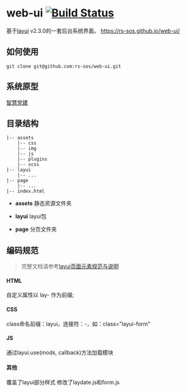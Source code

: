 web-ui [![Build Status](https://travis-ci.com/rs-sos/web-ui.svg?branch=master)](https://www.travis-ci.org/rs-sos/web-ui)
===

基于[layui](http://www.layui.com/) v2.3.0的一套后台系统界面。 https://rs-sos.github.io/web-ui/

## 如何使用

```
git clone git@github.com:rs-sos/web-ui.git
```

## 系统原型

[智慧党建](https://pro.modao.cc/app/3pmYgsQBYNnAs0EtQuBinl7YpugIKox)

## 目录结构

	|-- assets
		|-- css
		|-- img
		|-- js
		|-- plugins
		|-- scss
	|-- layui
		|-- ...
	|-- page
		|-- ...
	|-- index.html

- **assets**
	静态资源文件夹

- **layui**
	layui包

- **page**
	分页文件夹

## 编码规范

> 完整文档请参考[layui页面元素规范与说明](http://www.layui.com/doc/base/element.html)

#### HTML

自定义属性以 lay- 作为前缀;

#### CSS

class命名前缀：layui，连接符：-，如：class="layui-form"


#### JS

通过layui.use(mods, callback)方法加载模块

#### 其他

覆盖了layui部分样式
修改了laydate.js和form.js
